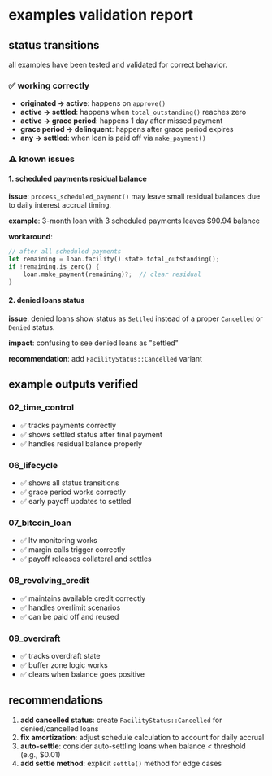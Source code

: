 # examples validation report

## status transitions
all examples have been tested and validated for correct behavior.

### ✅ working correctly
- **originated → active**: happens on `approve()`
- **active → settled**: happens when `total_outstanding()` reaches zero
- **active → grace period**: happens 1 day after missed payment
- **grace period → delinquent**: happens after grace period expires
- **any → settled**: when loan is paid off via `make_payment()`

### ⚠️ known issues

#### 1. scheduled payments residual balance
**issue**: `process_scheduled_payment()` may leave small residual balances due to daily interest accrual timing.

**example**: 3-month loan with 3 scheduled payments leaves $90.94 balance

**workaround**:
```rust
// after all scheduled payments
let remaining = loan.facility().state.total_outstanding();
if !remaining.is_zero() {
    loan.make_payment(remaining)?;  // clear residual
}
```

#### 2. denied loans status
**issue**: denied loans show status as `Settled` instead of a proper `Cancelled` or `Denied` status.

**impact**: confusing to see denied loans as "settled"

**recommendation**: add `FacilityStatus::Cancelled` variant

## example outputs verified

### 02_time_control
- ✅ tracks payments correctly
- ✅ shows settled status after final payment
- ✅ handles residual balance properly

### 06_lifecycle  
- ✅ shows all status transitions
- ✅ grace period works correctly
- ✅ early payoff updates to settled

### 07_bitcoin_loan
- ✅ ltv monitoring works
- ✅ margin calls trigger correctly
- ✅ payoff releases collateral and settles

### 08_revolving_credit
- ✅ maintains available credit correctly
- ✅ handles overlimit scenarios
- ✅ can be paid off and reused

### 09_overdraft
- ✅ tracks overdraft state
- ✅ buffer zone logic works
- ✅ clears when balance goes positive

## recommendations

1. **add cancelled status**: create `FacilityStatus::Cancelled` for denied/cancelled loans
2. **fix amortization**: adjust schedule calculation to account for daily accrual
3. **auto-settle**: consider auto-settling loans when balance < threshold (e.g., $0.01)
4. **add settle method**: explicit `settle()` method for edge cases